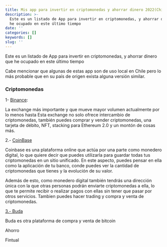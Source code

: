 ```yaml
---
title: Mis app para invertir en criptomonedas y ahorrar dinero 2022(Chile)
description: >-
  Este es un listado de App para invertir en criptomonedas, y ahorrar dinero que
  he ocupado en este último tiempo
date: ''
categories: []
keywords: []
slug: ''
---
```


Este es un listado de App para invertir en criptomonedas, y ahorrar dinero que he ocupado en este último tiempo

Cabe mencionar que algunas de estas app son de uso local en Chile pero lo más probable que en su país de origen exista alguna versión similar.

### Criptomonedas

  

1- [Binance](https://www.binance.com/es-LA):

La exchange más importante y que mueve mayor volumen actualmente por lo menos hasta Esta exchange no solo ofrece intercambio de criptomonedas, también puedes comprar y vender criptomonedas, una tarjeta de débito, NFT, stacking para Ethereum 2.0 y un montón de cosas más.

2.- [CoinBase](https://www.coinbase.com/es-LA/)

Coinbase es una plataforma online que actúa por una parte como monedero digital, lo que quiere decir que puedes utilizarla para guardar todas tus criptomonedas en un sitio unificado. En este aspecto, puedes pensar en ella como la aplicación de tu banco, conde puedes ver la cantidad de criptomonedas que tienes y la evolución de su valor.

Además de esto, como monedero digital también tendrás una dirección única con la que otras personas podrán enviarte criptomonedas a ella, lo que te permite recibir o realizar pagos con ellas sin tener que pasar por otros servicios. Tambien puedes hacer trading y compra y venta de criptomonedas.

[3.- Buda](https://www.buda.com/chile)

Buda es otra plataforma de compra y venta de bitcoin

  

Ahorro 

Fintual